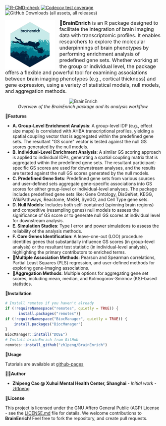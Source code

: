 [![R-CMD-check](https://github.com/zh1peng/BrainEnrich/actions/workflows/R-CMD-check.yml/badge.svg)](https://github.com/zh1peng/BrainEnrich/actions/workflows/R-CMD-check.yml)
[![Codecov test coverage](https://codecov.io/gh/zh1peng/BrainEnrich/graph/badge.svg)](https://app.codecov.io/gh/zh1peng/BrainEnrich)
![GitHub Downloads (all assets, all releases)](https://img.shields.io/github/downloads/zh1peng/BrainEnrich/total?logo=plume&label=Download&color=%23328da8)


<p align="left">
  <img src="images/sticker.png" alt="R Sticker" align="left" height="160" style="margin-right: 15px;">
  <span style="vertical-align: top; font-size: 16px;text-align: justify;">
    🎯<strong>BrainEnrich</strong> is an R package designed to facilitate the integration of brain imaging data with transcriptomic profiles. It enables researchers to explore the molecular underpinnings of brain phenotypes by performing enrichment analysis of predefined gene sets. Whether working at the group or individual level, the package offers a flexible and powerful tool for examining associations between brain imaging phenotypes (e.g., cortical thickness) and gene expression, using a variety of statistical models, null models, and aggregation methods.
  </span>
</p>

<p align="center">
  <img src="images/workflow.png" alt="BrainEnrich">
  <br>
  <em>Overview of the BrainEnrich package and its analysis workflow.</em>
</p>

🚀**Features**
- **A. Group-Level Enrichment Analysis**: A group-level IDP (e.g., effect size maps) is correlated with AHBA transcriptional profiles, yielding a spatial coupling vector that is aggregated within the predefined gene sets. The resultant "GS score" vector is tested against the null GS scores generated by the null models.  
- **B. Individual-Level Enrichment Analysis**: A similar GS scoring approach is applied to individual IDPs, generating a spatial coupling matrix that is aggregated within the predefined gene sets. The resultant participant-specific GS scores are used for downstream analyses, and the results are tested against the null GS scores generated by the null models. 
- **C. Predefined Gene Sets**: Predefined gene sets from various sources and user-defined sets aggregate gene-specific associations into GS scores for either group-level or individual-level analyses. The package includes predefined gene sets like: Gene Ontology, DisGeNet, KEGG, WikiPathways, Reactome, MeSH, SynGO, and Cell Type gene sets. 
- **D. Null Models**: Includes both self-contained (spinning brain regions) and competitive (resampling genes) null models to assess the significance of GS score or to generate null GS scores at individual level for downstream analysis.
- **E. Simulation Studies**: Type I error and power simulations to assess the reliability of the analysis methods.
- **F. Core Genes Identification**: A leave-one-out (LOO) procedure identifies genes that substantially influence GS scores (in group-level analysis) or the resultant test statistic (in individual-level analysis), highlighting the primary contributors to enriched terms. 
- 🔧**Multiple Association Methods**: Pearson and Spearman correlations, Partial Least Squares (PLS) regression, and user-defined methods for exploring gene-imaging associations.
- 🔧**Aggregation Methods**: Multiple options for aggregating gene set scores, including mean, median, and Kolmogorov-Smirnov (KS)-based statistics.


💾**Installation** 

```r
# Install remotes if you haven't already
if (!requireNamespace("remotes", quietly = TRUE)) {
      install.packages("remotes")}
if (!requireNamespace("BiocManager", quietly = TRUE)) {
    install.packages("BiocManager")
}
BiocManager::install("DOSE")
# Install brainEnrich from GitHub
remotes::install_github("zh1peng/BrainEnrich")
```

🔬**Usage**

Tutorials are available at [github-pages](https://zh1peng.github.io/BrainEnrich/)

👨‍💻**Author**

* **Zhipeng Cao @ Xuhui Mental Health Center, Shanghai** - *Initial work* - [zh1peng](https://github.com/zh1peng)


📜**License** 

This project is licensed under the GNU Affero General Public (AGP) License - see the [LICENSE.md](LICENSE.md) file for details. We welcome contributions to **BrainEnrich**! Feel free to fork the repository, and create pull requests.
